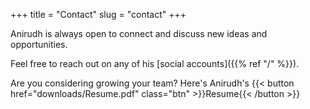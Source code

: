 +++
title = "Contact"
slug = "contact"
+++

Anirudh is always open to connect and discuss new ideas and opportunities. 

Feel free to reach out on any of his [social accounts]({{% ref "/" %}}).

Are you considering growing your team? Here's Anirudh's {{< button href="downloads/Resume.pdf" class="btn" >}}Resume{{< /button >}}
